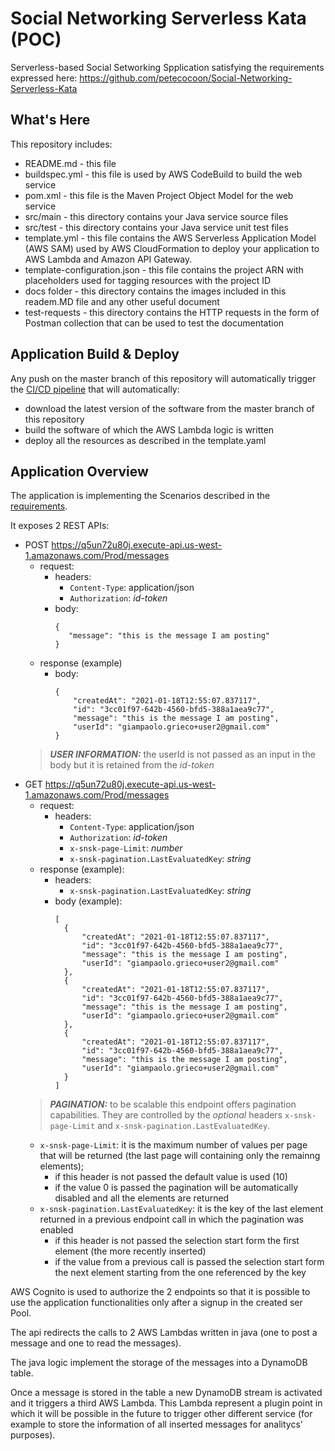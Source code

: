 Social Networking Serverless Kata (POC)
==============================================

Serverless-based Social Setworking Spplication satisfying the requirements expressed here:
https://github.com/petecocoon/Social-Networking-Serverless-Kata

What's Here
-----------

This repository includes:

* README.md - this file
* buildspec.yml - this file is used by AWS CodeBuild to build the web
  service
* pom.xml - this file is the Maven Project Object Model for the web service
* src/main - this directory contains your Java service source files
* src/test - this directory contains your Java service unit test files
* template.yml - this file contains the AWS Serverless Application Model (AWS SAM) used
  by AWS CloudFormation to deploy your application to AWS Lambda and Amazon API
  Gateway.
* template-configuration.json - this file contains the project ARN with placeholders used for tagging resources with the project ID
* docs folder - this directory contains the images included in this readem.MD file and any other useful document
* test-requests - this directory contains the HTTP requests in the form of Postman collection that can be used to test the documentation

Application Build & Deploy
------------------

Any push on the master branch of this repository will automatically trigger the [CI/CD pipeline](https://github.com/Hiskrtapps/Social-Networking-Serverless-Kata/blob/master/docs/pipeline.PNG?raw=true) that will automatically:
 * download the latest version of the software from the master branch of this repository
 * build the software of which the AWS Lambda logic is written
 * deploy all the resources as described in the template.yaml


Application Overview
------------------

The application is implementing the Scenarios described in the [requirements](https://github.com/petecocoon/Social-Networking-Serverless-Kata).

It exposes 2 REST APIs:
 * POST https://q5un72u80j.execute-api.us-west-1.amazonaws.com/Prod/messages
     * request:
         * headers:
           * ```Content-Type```: application/json
           * ```Authorization```: *id-token*
         * body:
            ```
            {
               "message": "this is the message I am posting" 
            }
            ```
     * response (example)
         * body:
           ```
           {
               "createdAt": "2021-01-18T12:55:07.837117",
               "id": "3cc01f97-642b-4560-bfd5-388a1aea9c77",
               "message": "this is the message I am posting",
               "userId": "giampaolo.grieco+user2@gmail.com"
           }
           ```
     > **_USER INFORMATION:_** the userId is not passed as an input in the body but it is retained from the *id-token*
 * GET https://q5un72u80j.execute-api.us-west-1.amazonaws.com/Prod/messages
     * request:
         * headers:
             * ```Content-Type```: application/json
             * ```Authorization```: *id-token*
             * ```x-snsk-page-Limit```: *number*
             * ```x-snsk-pagination.LastEvaluatedKey```: *string*
     * response (example):
         * headers:
             * ```x-snsk-pagination.LastEvaluatedKey```: *string*
         * body (example):
             ```
             [
               {
                   "createdAt": "2021-01-18T12:55:07.837117",
                   "id": "3cc01f97-642b-4560-bfd5-388a1aea9c77",
                   "message": "this is the message I am posting",
                   "userId": "giampaolo.grieco+user2@gmail.com"
               },
               {
                   "createdAt": "2021-01-18T12:55:07.837117",
                   "id": "3cc01f97-642b-4560-bfd5-388a1aea9c77",
                   "message": "this is the message I am posting",
                   "userId": "giampaolo.grieco+user2@gmail.com"
               },
               {
                   "createdAt": "2021-01-18T12:55:07.837117",
                   "id": "3cc01f97-642b-4560-bfd5-388a1aea9c77",
                   "message": "this is the message I am posting",
                   "userId": "giampaolo.grieco+user2@gmail.com"
               }
             ]
             ```
     > **_PAGINATION:_** to be scalable this endpoint offers pagination capabilities. They are controlled by the *optional* headers ```x-snsk-page-Limit``` and ```x-snsk-pagination.LastEvaluatedKey```.
     * ```x-snsk-page-Limit```: it is the maximum number of values per page that will be returned (the last page will containing only the remainng elements);
       * if this header is not passed the default value is used (10)
       * if the value 0 is passed the pagination will be automatically disabled and all the elements are returned
     * ```x-snsk-pagination.LastEvaluatedKey```: it is the key of the last element returned in a previous endpoint call in which the pagination was enabled
       * if this header is not passed the selection start form the first element (the more recently inserted)
       * if the value from a previous call is passed the selection start form the next element starting from the one referenced by the key
     
AWS Cognito is used to authorize the 2 endpoints so that it is possible to use the application functionalities only after a signup in the created ser Pool.

The api redirects the calls to 2 AWS Lambdas written in java (one to post a message and one to read the messages).

The java logic implement the storage of the messages into a DynamoDB table.

Once a message is stored in the table a new DynamoDB stream is activated and it triggers a third AWS Lambda. This Lambda represent a plugin point in which it will be possible in the future to trigger other different service (for example to store the information of all inserted messages for analitycs' purposes).

